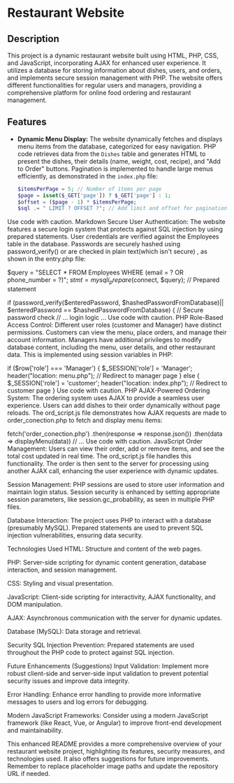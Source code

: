 # Restaurant Website

## Description

This project is a dynamic restaurant website built using HTML, PHP, CSS, and JavaScript, incorporating AJAX for enhanced user experience.  It utilizes a database for storing information about dishes, users, and orders, and implements secure session management with PHP. The website offers different functionalities for regular users and managers, providing a comprehensive platform for online food ordering and restaurant management.

## Features

* **Dynamic Menu Display:**  The website dynamically fetches and displays menu items from the database, categorized for easy navigation.  PHP code retrieves data from the `Dishes` table and generates HTML to present the dishes, their details (name, weight, cost, recipe), and "Add to Order" buttons.  Pagination is implemented to handle large menus efficiently, as demonstrated in the `index.php` file:

   ```php
   $itemsPerPage = 5; // Number of items per page
   $page = isset($_GET['page']) ? $_GET['page'] : 1;
   $offset = ($page - 1) * $itemsPerPage;
   $sql .= " LIMIT ? OFFSET ?"; // Add limit and offset for pagination
Use code with caution.
Markdown
Secure User Authentication: The website features a secure login system that protects against SQL injection by using prepared statements. User credentials are verified against the Employees table in the database. Passwords are securely hashed using password_verify() or are checked in plain text(which isn't secure) , as shown in the entry.php file:

$query = "SELECT * FROM Employees WHERE (email = ? OR phone_number = ?)";
$stmt = mysqli_prepare($connect, $query);  // Prepared statement

if (password_verify($enteredPassword, $hashedPasswordFromDatabase)|| $enteredPassword == $hashedPasswordFromDatabase) { // Secure password check
// ... login logic ...
Use code with caution.
PHP
Role-Based Access Control: Different user roles (customer and Manager) have distinct permissions. Customers can view the menu, place orders, and manage their account information. Managers have additional privileges to modify database content, including the menu, user details, and other restaurant data. This is implemented using session variables in PHP:

if ($row['role'] === 'Manager') {
    $_SESSION['role'] = 'Manager';
    header("location: menu.php"); // Redirect to manager page
} else {
   $_SESSION['role'] = 'customer';
   header("location: index.php"); // Redirect to customer page
}
Use code with caution.
PHP
AJAX-Powered Ordering System: The ordering system uses AJAX to provide a seamless user experience. Users can add dishes to their order dynamically without page reloads. The ord_script.js file demonstrates how AJAX requests are made to order_conection.php to fetch and display menu items:

fetch('order_conection.php')
    .then(response => response.json())
    .then(data => displayMenu(data))
    // ...
Use code with caution.
JavaScript
Order Management: Users can view their order, add or remove items, and see the total cost updated in real time. The ord_script.js file handles this functionality. The order is then sent to the server for processing using another AJAX call, enhancing the user experience with dynamic updates.

Session Management: PHP sessions are used to store user information and maintain login status. Session security is enhanced by setting appropriate session parameters, like session.gc_probability, as seen in multiple PHP files.

Database Interaction: The project uses PHP to interact with a database (presumably MySQL). Prepared statements are used to prevent SQL injection vulnerabilities, ensuring data security.

Technologies Used
HTML: Structure and content of the web pages.

PHP: Server-side scripting for dynamic content generation, database interaction, and session management.

CSS: Styling and visual presentation.

JavaScript: Client-side scripting for interactivity, AJAX functionality, and DOM manipulation.

AJAX: Asynchronous communication with the server for dynamic updates.

Database (MySQL): Data storage and retrieval.

Security
SQL Injection Prevention: Prepared statements are used throughout the PHP code to protect against SQL injection.

Future Enhancements (Suggestions)
Input Validation: Implement more robust client-side and server-side input validation to prevent potential security issues and improve data integrity.

Error Handling: Enhance error handling to provide more informative messages to users and log errors for debugging.

Modern JavaScript Frameworks: Consider using a modern JavaScript framework (like React, Vue, or Angular) to improve front-end development and maintainability.

This enhanced README provides a more comprehensive overview of your restaurant website project, highlighting its features, security measures, and technologies used. It also offers suggestions for future improvements. Remember to replace placeholder image paths and update the repository URL if needed.
